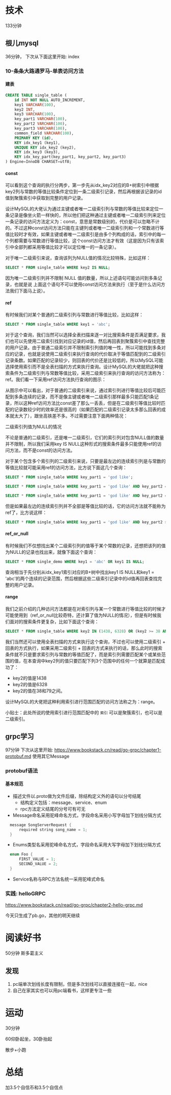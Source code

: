 # 技术
133分钟
## 根儿mysql
36分钟， 下次从下面这里开始: index

### 10-条条大路通罗马-单表访问方法
#### 建表
```sql
CREATE TABLE single_table (
    id INT NOT NULL AUTO_INCREMENT,
    key1 VARCHAR(100),
    key2 INT,
    key3 VARCHAR(100),
    key_part1 VARCHAR(100),
    key_part2 VARCHAR(100),
    key_part3 VARCHAR(100),
    common_field VARCHAR(100),
    PRIMARY KEY (id),
    KEY idx_key1 (key1),
    UNIQUE KEY idx_key2 (key2),
    KEY idx_key3 (key3),
    KEY idx_key_part(key_part1, key_part2, key_part3)
) Engine=InnoDB CHARSET=utf8;
```

#### const
可以看到这个查询的执行分两步，第一步先从idx_key2对应的B+树索引中根据key2列与常数的等值比较条件定位到一条二级索引记录，然后再根据该记录的id值到聚簇索引中获取到完整的用户记录。

设计MySQL的大佬认为通过主键或者唯一二级索引列与常数的等值比较来定位一条记录是像坐火箭一样快的，所以他们把这种通过主键或者唯一二级索引列来定位一条记录的访问方法定义为：const，意思是常数级别的，代价是可以忽略不计的。不过这种const访问方法只能在主键列或者唯一二级索引列和一个常数进行等值比较时才有效，如果主键或者唯一二级索引是由多个列构成的话，索引中的每一个列都需要与常数进行等值比较，这个const访问方法才有效（这是因为只有该索引中全部列都采用等值比较才可以定位唯一的一条记录）。

对于唯一二级索引来说，查询该列为NULL值的情况比较特殊，比如这样：
```sql
SELECT * FROM single_table WHERE key2 IS NULL;
```

因为唯一二级索引列并不限制 NULL 值的数量，所以上述语句可能访问到多条记录，也就是说 上面这个语句不可以使用const访问方法来执行（至于是什么访问方法我们下面马上说）。


#### ref
有时候我们对某个普通的二级索引列与常数进行等值比较，比如这样：
```sql
SELECT * FROM single_table WHERE key1 = 'abc';
```

对于这个查询，我们当然可以选择全表扫描来逐一对比搜索条件是否满足要求，我们也可以先使用二级索引找到对应记录的id值，然后再回表到聚簇索引中查找完整的用户记录。由于普通二级索引并不限制索引列值的唯一性，所以可能找到多条对应的记录，也就是说使用二级索引来执行查询的代价取决于等值匹配到的二级索引记录条数。如果匹配的记录较少，则回表的代价还是比较低的，所以MySQL可能选择使用索引而不是全表扫描的方式来执行查询。设计MySQL的大佬就把这种搜索条件为二级索引列与常数等值比较，采用二级索引来执行查询的访问方法称为：ref。我们看一下采用ref访问方法执行查询的图示：

从图示中可以看出，对于普通的二级索引来说，通过索引列进行等值比较后可能匹配到多条连续的记录，而不是像主键或者唯一二级索引那样最多只能匹配1条记录，所以这种ref访问方法比const差了那么一丢丢，但是在二级索引等值比较时匹配的记录数较少时的效率还是很高的（如果匹配的二级索引记录太多那么回表的成本就太大了），跟坐高铁差不多。不过需要注意下面两种情况：

二级索引列值为NULL的情况

不论是普通的二级索引，还是唯一二级索引，它们的索引列对包含NULL值的数量并不限制，所以我们采用key IS NULL这种形式的搜索条件最多只能使用ref的访问方法，而不是const的访问方法。

对于某个包含多个索引列的二级索引来说，只要是最左边的连续索引列是与常数的等值比较就可能采用ref的访问方法，比方说下面这几个查询：
```sql
SELECT * FROM single_table WHERE key_part1 = 'god like';

SELECT * FROM single_table WHERE key_part1 = 'god like' AND key_part2 = 'legendary';

SELECT * FROM single_table WHERE key_part1 = 'god like' AND key_part2 = 'legendary' AND key_part3 = 'penta kill';
```
但是如果最左边的连续索引列并不全部是等值比较的话，它的访问方法就不能称为ref了，比方说这样：

```sql
SELECT * FROM single_table WHERE key_part1 = 'god like' AND key_part2 > 'legendary';
```

#### ref_or_null
有时候我们不仅想找出某个二级索引列的值等于某个常数的记录，还想把该列的值为NULL的记录也找出来，就像下面这个查询：
```sql
SELECT * FROM single_demo WHERE key1 = 'abc' OR key1 IS NULL;
```

查询相当于先分别从idx_key1索引对应的B+树中找出key1 IS NULL和key1 = 'abc'的两个连续的记录范围，然后根据这些二级索引记录中的id值再回表查找完整的用户记录。

#### range
我们之前介绍的几种访问方法都是在对索引列与某一个常数进行等值比较的时候才可能使用到（ref_or_null比较奇特，还计算了值为NULL的情况），但是有时候我们面对的搜索条件更复杂，比如下面这个查询：
```sql
SELECT * FROM single_table WHERE key2 IN (1438, 6328) OR (key2 >= 38 AND key2 <= 79);
```
我们当然还可以使用全表扫描的方式来执行这个查询，不过也可以使用二级索引 + 回表的方式执行，如果采用二级索引 + 回表的方式来执行的话，那么此时的搜索条件就不只是要求索引列与常数的等值匹配了，而是索引列需要匹配某个或某些范围的值，在本查询中key2列的值只要匹配下列3个范围中的任何一个就算是匹配成功了：

- key2的值是1438
- key2的值是6328
- key2的值在38和79之间。

设计MySQL的大佬把这种利用索引进行范围匹配的访问方法称之为：range。

小贴士：此处所说的使用索引进行范围匹配中的 `索引` 可以是聚簇索引，也可以是二级索引。

## grpc学习
97分钟 下次从这里开始: https://www.bookstack.cn/read/go-grpc/chapter1-protobuf.md  使用其它Message

### protobuf语法
#### 基本规范
- 描述文件以.proto做为文件后缀，除结构定义外的语句以分号结尾
  - 结构定义包括：message、service、enum
  - rpc方法定义结尾的分号可有可无
- Message命名采用驼峰命名方式，字段命名采用小写字母加下划线分隔方式
```c
  message SongServerRequest {
      required string song_name = 1;
  }
```
- Enums类型名采用驼峰命名方式，字段命名采用大写字母加下划线分隔方式
```c
  enum Foo {
      FIRST_VALUE = 1;
      SECOND_VALUE = 2;
  }
```
- Service名称与RPC方法名统一采用驼峰式命名


### 实践: helloGRPC
https://www.bookstack.cn/read/go-grpc/chapter2-hello-grpc.md

今天只生成了pb.go，其他的明天继续

# 阅读好书
50分钟 斯多葛主义

## 发现
1. pc端单次划线长度有限制，但是多次划线可以直接连接在一起，nice
2. 自己在家其实也可以用pc端看书，这样更专注一些

# 运动
30分钟

60仰卧起坐，30卧抬起

散步+小跑

# 总结
加3.5个自信币和3.5个自信点